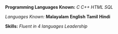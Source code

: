 **Programming Languages Known:**
_C_
_C++_
_HTML_
_SQL_

*Languages Known:*
__Malayalam__
__English__
__Tamil__
__Hindi__

**Skills:**
_Fluent in 4 languages_
_Leadership_

